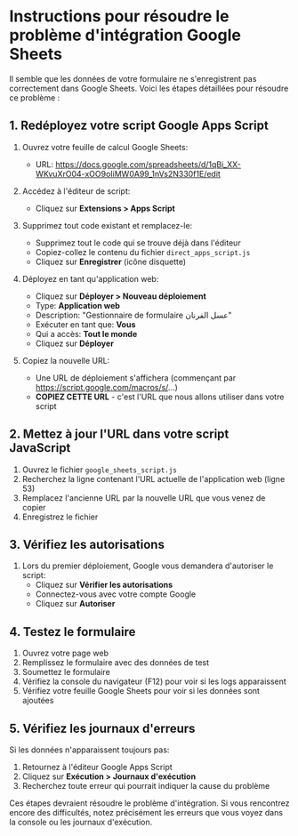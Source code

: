 # Instructions pour résoudre le problème d'intégration Google Sheets

Il semble que les données de votre formulaire ne s'enregistrent pas correctement dans Google Sheets. Voici les étapes détaillées pour résoudre ce problème :

## 1. Redéployez votre script Google Apps Script

1. Ouvrez votre feuille de calcul Google Sheets:
   - URL: https://docs.google.com/spreadsheets/d/1qBi_XX-WKvuXrO04-xOO9oIiMW0A99_1nVs2N330f1E/edit

2. Accédez à l'éditeur de script:
   - Cliquez sur **Extensions > Apps Script**

3. Supprimez tout code existant et remplacez-le:
   - Supprimez tout le code qui se trouve déjà dans l'éditeur
   - Copiez-collez le contenu du fichier `direct_apps_script.js`
   - Cliquez sur **Enregistrer** (icône disquette)

4. Déployez en tant qu'application web:
   - Cliquez sur **Déployer > Nouveau déploiement**
   - Type: **Application web**
   - Description: "Gestionnaire de formulaire عسل الفرنان"
   - Exécuter en tant que: **Vous**
   - Qui a accès: **Tout le monde**
   - Cliquez sur **Déployer**

5. Copiez la nouvelle URL:
   - Une URL de déploiement s'affichera (commençant par https://script.google.com/macros/s/...)
   - **COPIEZ CETTE URL** - c'est l'URL que nous allons utiliser dans votre script

## 2. Mettez à jour l'URL dans votre script JavaScript

1. Ouvrez le fichier `google_sheets_script.js`
2. Recherchez la ligne contenant l'URL actuelle de l'application web (ligne 53)
3. Remplacez l'ancienne URL par la nouvelle URL que vous venez de copier
4. Enregistrez le fichier

## 3. Vérifiez les autorisations

1. Lors du premier déploiement, Google vous demandera d'autoriser le script:
   - Cliquez sur **Vérifier les autorisations**
   - Connectez-vous avec votre compte Google
   - Cliquez sur **Autoriser**

## 4. Testez le formulaire

1. Ouvrez votre page web
2. Remplissez le formulaire avec des données de test
3. Soumettez le formulaire
4. Vérifiez la console du navigateur (F12) pour voir si les logs apparaissent
5. Vérifiez votre feuille Google Sheets pour voir si les données sont ajoutées

## 5. Vérifiez les journaux d'erreurs

Si les données n'apparaissent toujours pas:
1. Retournez à l'éditeur Google Apps Script
2. Cliquez sur **Exécution > Journaux d'exécution**
3. Recherchez toute erreur qui pourrait indiquer la cause du problème

Ces étapes devraient résoudre le problème d'intégration. Si vous rencontrez encore des difficultés, notez précisément les erreurs que vous voyez dans la console ou les journaux d'exécution.
